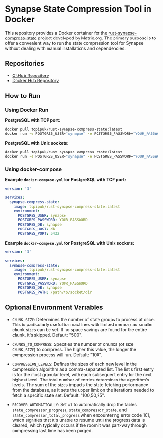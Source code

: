 # Synapse State Compression Tool in Docker

This repository provides a Docker container for the [rust-synapse-compress-state](https://github.com/matrix-org/rust-synapse-compress-state) project developed by Matrix.org. The primary purpose is to offer a convenient way to run the state compression tool for Synapse without dealing with manual installations and dependencies.

## Repositories

- [GitHub Repository](https://github.com/tcpipuk/rust-synapse-compress-state-docker)
- [Docker Hub Repository](https://hub.docker.com/r/tcpipuk/rust-synapse-compress-state)

## How to Run

### Using Docker Run

**PostgreSQL with TCP port:**

```bash
docker pull tcpipuk/rust-synapse-compress-state:latest
docker run -e POSTGRES_USER="synapse" -e POSTGRES_PASSWORD="YOUR_PASSWORD" -e POSTGRES_DB="synapse" -e POSTGRES_HOST="db" -e POSTGRES_PORT="5432" tcpipuk/rust-synapse-compress-state:latest
```

**PostgreSQL with Unix sockets:**

```bash
docker pull tcpipuk/rust-synapse-compress-state:latest
docker run -e POSTGRES_USER="synapse" -e POSTGRES_PASSWORD="YOUR_PASSWORD" -e POSTGRES_DB="db" -e POSTGRES_PATH="/path/to/socket/dir" tcpipuk/rust-synapse-compress-state:latest
```

### Using docker-compose

**Example `docker-compose.yml` for PostgreSQL with TCP port:**

```yaml
version: '3'

services:
  synapse-compress-state:
    image: tcpipuk/rust-synapse-compress-state:latest
    environment:
      POSTGRES_USER: synapse
      POSTGRES_PASSWORD: YOUR_PASSWORD
      POSTGRES_DB: synapse
      POSTGRES_HOST: db
      POSTGRES_PORT: 5432
```

**Example `docker-compose.yml` for PostgreSQL with Unix sockets:**

```yaml
version: '3'

services:
  synapse-compress-state:
    image: tcpipuk/rust-synapse-compress-state:latest
    environment:
      POSTGRES_USER: synapse
      POSTGRES_PASSWORD: YOUR_PASSWORD
      POSTGRES_DB: synapse
      POSTGRES_PATH: /path/to/socket/dir
```

## Optional Environment Variables

- `CHUNK_SIZE`: Determines the number of state groups to process at once. This is particularly useful for machines with limited memory as smaller chunk sizes can be set. If no space savings are found for the entire chunk, it's skipped. Default: "500".

- `CHUNKS_TO_COMPRESS`: Specifies the number of chunks (of size `CHUNK_SIZE`) to compress. The higher this value, the longer the compression process will run. Default: "100".

- `COMPRESSION_LEVELS`: Defines the sizes of each new level in the compression algorithm as a comma-separated list. The list's first entry is for the most granular level, with each subsequent entry for the next highest level. The total number of entries determines the algorithm's levels. The sum of the sizes impacts the state fetching performance from the database, as it sets the upper limit on the iterations needed to fetch a specific state set. Default: "100,50,25".

- `RECOVER_AUTOMATICALLY`: Set `=1` to automatically drop the tables `state_compressor_progress`, `state_compressor_state`, and `state_compressor_total_progress` when encountering error code 101, which signifies that it's unable to resume until the progress data is cleared, which typically occurs if the room it was part-way through compressing last time has been purged.
